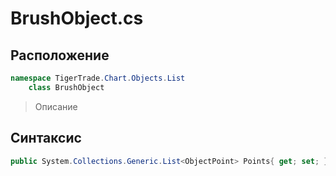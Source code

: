 
# BrushObject.cs
## Расположение
```csharp
namespace TigerTrade.Chart.Objects.List  
    class BrushObject
```

> Описание

## Синтаксис
```csharp
public System.Collections.Generic.List<ObjectPoint> Points{ get; set; }
```

